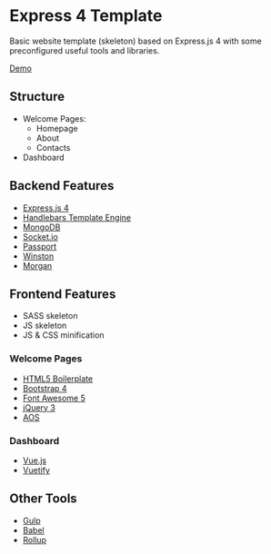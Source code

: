 # Express 4 Template

Basic website template (skeleton) based on Express.js 4 with some preconfigured useful tools and libraries.

[Demo](https://nordicsoft-express-template.herokuapp.com/)

## Structure

* Welcome Pages:
    * Homepage
    * About
    * Contacts
* Dashboard

## Backend Features

* [Express.js 4](https://expressjs.com/)
* [Handlebars Template Engine](https://www.npmjs.com/package/express-hbs) 
* [MongoDB](https://www.mongodb.com/)
* [Socket.io](https://socket.io/)
* [Passport](http://www.passportjs.org/)
* [Winston](https://www.npmjs.com/package/winston)
* [Morgan](https://www.npmjs.com/package/morgan)

## Frontend Features

* SASS skeleton
* JS skeleton
* JS & CSS minification

### Welcome Pages

* [HTML5 Boilerplate](https://html5boilerplate.com/)
* [Bootstrap 4](https://getbootstrap.com)
* [Font Awesome 5](https://fontawesome.com)
* [jQuery 3](https://jquery.com/)
* [AOS](https://github.com/michalsnik/aos)

### Dashboard

* [Vue.js](https://vuejs.org/)
* [Vuetify](https://vuetifyjs.com/)

## Other Tools
* [Gulp](https://gulpjs.com)
* [Babel](https://babeljs.io/)
* [Rollup](https://rollupjs.org)

